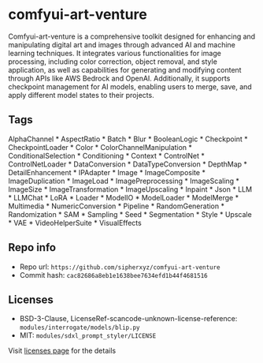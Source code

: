 # comfyui-art-venture
Comfyui-art-venture is a comprehensive toolkit designed for enhancing and manipulating digital art and images through advanced AI and machine learning techniques. It integrates various functionalities for image processing, including color correction, object removal, and style application, as well as capabilities for generating and modifying content through APIs like AWS Bedrock and OpenAI. Additionally, it supports checkpoint management for AI models, enabling users to merge, save, and apply different model states to their projects.

## Tags
AlphaChannel * AspectRatio * Batch * Blur * BooleanLogic * Checkpoint * CheckpointLoader * Color * ColorChannelManipulation * ConditionalSelection * Conditioning * Context * ControlNet * ControlNetLoader * DataConversion * DataTypeConversion * DepthMap * DetailEnhancement * IPAdapter * Image * ImageComposite * ImageDuplication * ImageLoad * ImagePreprocessing * ImageScaling * ImageSize * ImageTransformation * ImageUpscaling * Inpaint * Json * LLM * LLMChat * LoRA * Loader * ModelIO * ModelLoader * ModelMerge * Multimedia * NumericConversion * Pipeline * RandomGeneration * Randomization * SAM * Sampling * Seed * Segmentation * Style * Upscale * VAE * VideoHelperSuite * VisualEffects

## Repo info
- Repo url: `https://github.com/sipherxyz/comfyui-art-venture`
- Commit hash: `cac82686a8eb1e1638bee7634efd1b44f4681516`

## Licenses
- BSD-3-Clause, LicenseRef-scancode-unknown-license-reference: `modules/interrogate/models/blip.py`
- MIT: `modules/sdxl_prompt_styler/LICENSE`

Visit [licenses page](licenses.md) for the details
